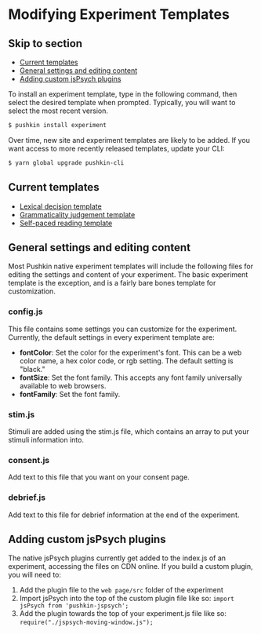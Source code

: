 # Modifying Experiment Templates

## Skip to section

* [Current templates](./#current-templates)
* [General settings and editing content](./#general-settings-and-editing-content)
* [Adding custom jsPsych plugins](./#adding-custom-jspsych-plugins)

To install an experiment template, type in the following command, then select the desired template when prompted. Typically, you will want to select the most recent version.

```bash
$ pushkin install experiment
```

Over time, new site and experiment templates are likely to be added. If you want access to more recently released templates, update your CLI:

```bash
$ yarn global upgrade pushkin-cli
```

## Current templates

* [Lexical decision template](lexical-decision-template.md)
* [Grammaticality judgement template](grammaticality-judgement-template.md)
* [Self-paced reading template](self-paced-reading-template.md)

## General settings and editing content

Most Pushkin native experiment templates will include the following files for editing the settings and content of your experiment. The basic experiment template is the exception, and is a fairly bare bones template for customization.

### config.js

This file contains some settings you can customize for the experiment. Currently, the default settings in every experiment template are:

* **fontColor**: Set the color for the experiment's font. This can be a web color name, a hex color code, or rgb setting. The default setting is "black."
* **fontSize**: Set the font family. This accepts any font family universally available to web browsers.
* **fontFamily**: Set the font family. 

### stim.js

Stimuli are added using the stim.js file, which contains an array to put your stimuli information into.

### consent.js

Add text to this file that you want on your consent page.

### debrief.js

Add text to this file for debrief information at the end of the experiment.

## Adding custom jsPsych plugins

The native jsPsych plugins currently get added to the index.js of an experiment, accessing the files on CDN online. If you build a custom plugin, you will need to:

1. Add the plugin file to the `web page/src` folder of the experiment
2. Import jsPsych into the top of the custom plugin file like so: `import jsPsych from 'pushkin-jspsych';`
3. Add the plugin towards the top of your experiment.js file like so: `require("./jspsych-moving-window.js");`

